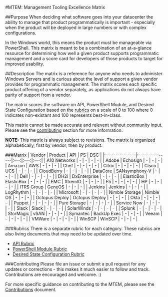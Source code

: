 #MTEM: Management Tooling Excellence Matrix

##Purpose
When deciding what software goes into your datacenter the ability to manage that product programmatically is important -  especially when the product will be deployed in large numbers or with complex configurations. 

In the Windows world, this means the product must be manageable via PowerShell.  This matrix is meant to be a combination of an at-a-glance resource for determining how well a given product supports programmatic management and a score card for developers of those products to target for improved usability.

##Description
The matrix is a reference for anyone who needs to administer Windows Servers and is curious about the level of support a given vendor provides for programmatic management. The matrix scores each specific product offering of a vendor separately, as applications do not always have parity of support from a vendor. 

The matrix scores the software on API, PowerShell Module, and Desired State Configuration based on the [rubrics](#rubrics) on a scale of 0 to 100 where 0 indicates non-existant and 100 represents best-in-class. 

This matrix cannot be made accurate and relevent without community input. Please see the [contributing](#contributing) section for more information.

**NOTE:** This matrix is always subject to revisions. The matrix is organized alphabetically, first by vendor, then by product.

###Matrix
| Vendor         | Product        | API | PS  | DSC |
|:---------------|:---------------|:---:|:---:|:---:|
| A10 Networks   | -              |  -  |  -  |  -  |
| Adobe          | Echosign       |  -  |  -  |  -  |
| Amazon         | AWS            |  -  |  -  |  -  |
| Chef           | -              |  -  |  -  |  -  |
| Citrix         | -              |  -  |  -  |  -  |
| Cisco          | UCS            |  -  |  -  |  -  |
| CloudBerry     | -              |  -  |  -  |  -  |
| DataCore       | SANsymphony-V  |  -  |  -  |  -  |
| Dell           | -              |  -  |  -  |  -  |
| DH2i           | DxEnterprise   |  -  |  -  |  -  |
| ElasticBox     | ElasticBox     |  -  |  -  |  -  |
| EMC            | XtremIO        |  -  |  -  |  -  |
| F5             | -              |  -  |  -  |  -  |
| HP             | -              |  -  |  -  |  -  |
| ITRS Group     | GeneOS         |  -  |  -  |  -  |
| Jenkins        | Jenkins        |  -  |  -  |  -  |
| LogRhythm      | -              |  -  |  -  |  -  |
| Microsoft      | -              |  -  |  -  |  -  |
| Nimble Storage | Nimble OS      |  -  |  -  |  -  |
| Octopus Deploy | Octopus Deploy |  -  |  -  |  -  |
| Okta           | -              |  -  |  -  |  -  |
| Puppet         | -              |  -  |  -  |  -  |
| Pure Storage   | -              |  -  |  -  |  -  |
| Service Now    | -              |  -  |  -  |  -  |
| Slack          | Slack          |  -  |  -  |  -  |
| SolarWinds     | -              |  -  |  -  |  -  |
| Splunk         | -              |  -  |  -  |  -  |
| StorMagic      | vSAN           |  -  |  -  |  -  |
| Symantec       | BackUp Exec    |  -  |  -  |  -  |
| Veeam          | -              |  -  |  -  |  -  |
| VMWare         | -              |  -  |  -  |  -  |
| WinSCP         | WinSCP         |  -  |  -  |  -  |


###Rubrics
There is a separate rubric for each category. These rubrics are also living documents that may need to be updated over time. 
* [API Rubric](\Rubrics\API.md)
* [PowerShell Module Rubric](\Rubrics\PS.md)
* [Desired State Configuration Rubric](\Rubrics\DSC.md)

###Contributing
Please file an issue or submit a pull request for any updates or corrections - this makes it much easier to follow and track. Contributions are encouraged and welcome. :)

For more specific guidance on contributing to the MTEM, please see the [Contributions](Contributions.md) document. 
